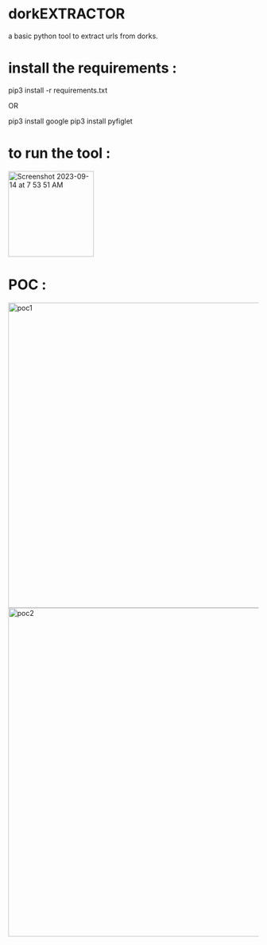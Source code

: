 # dorkEXTRACTOR
a basic python tool to extract urls from dorks.

# install the requirements : 

pip3 install -r requirements.txt

OR

pip3 install google
pip3 install pyfiglet

# to run the tool :

<img width="172" alt="Screenshot 2023-09-14 at 7 53 51 AM" src="https://github.com/p474nj4y/dorkEXTRACTOR/assets/109905193/f7acd96f-5cd4-4138-bfce-d20ac02a3ddd">


# POC : 
<img width="613" alt="poc1" src="https://github.com/p474nj4y/dorkEXTRACTOR/assets/109905193/215db96c-2c84-4755-a2f0-1824db3685d5">

<img width="660" alt="poc2" src="https://github.com/p474nj4y/dorkEXTRACTOR/assets/109905193/54b4a54b-2333-4f60-bba1-90cec159a410">

